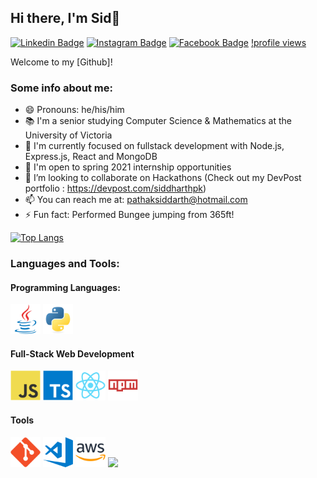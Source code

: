 ## Hi there, I'm Sid👋

[![Linkedin Badge](https://img.shields.io/badge/Siddharth%20Pathak-0e76a8?style=flat-square&logo=Linkedin&logoColor=white)](https://linkedin.com/in//siddharthanilpathak/)
[![Instagram Badge](https://img.shields.io/badge/@siddharth_pk-e4405f?style=flat-square&logo=Instagram&logoColor=white)](https://instagram.com/siddharth_pk/)
[![Facebook Badge](https://img.shields.io/badge/@siddharthpathak97-3b5998?style=flat-square&logo=Facebook&logoColor=white)](https://www.facebook.com/siddharthpathak97/)
[!profile views](https://komarev.com/ghpvc/?username=siddharthpk&style=flat-square&color=blue)

Welcome to my [Github]!

### Some info about me:
- 😄 Pronouns: he/his/him
- 📚 I'm a senior studying Computer Science & Mathematics at the University of Victoria
- 🚀 I'm currently focused on fullstack development with Node.js, Express.js, React and MongoDB
- 🏢 I'm open to spring 2021 internship opportunities
- 👯 I’m looking to collaborate on Hackathons (Check out my DevPost portfolio : https://devpost.com/siddharthpk)
- 📫 You can reach me at: [pathaksiddarth@hotmail.com](mailto:pathaksiddarth@hotmail.com)
- ⚡ Fun fact: Performed Bungee jumping from 365ft!



[![Top Langs](https://github-readme-stats.vercel.app/api/top-langs/?username=siddharthpk)](https://github.com/anuraghazra/github-readme-stats)

### Languages and Tools:

#### Programming Languages:

<code><img height="48" src="https://raw.githubusercontent.com/devicons/devicon/master/icons/java/java-original.svg"></code>
<code><img height="48" src="https://raw.githubusercontent.com/devicons/devicon/master/icons/python/python-original.svg"></code>

#### Full-Stack Web Development

<code><img height="48" src="https://raw.githubusercontent.com/devicons/devicon/master/icons/javascript/javascript-original.svg" /></code>
<code><img height="48" src="https://raw.githubusercontent.com/devicons/devicon/master/icons/typescript/typescript-original.svg"></code>
<code><img height="48" src="https://raw.githubusercontent.com/devicons/devicon/master/icons/react/react-original.svg"></code>
<code><img height="48" src="https://raw.githubusercontent.com/devicons/devicon/master/icons/npm/npm-original-wordmark.svg"></code>


#### Tools

<code><img height="48" src="https://raw.githubusercontent.com/devicons/devicon/master/icons/git/git-original.svg"></code>
<code><img height="48" src="https://raw.githubusercontent.com/github/explore/80688e429a7d4ef2fca1e82350fe8e3517d3494d/topics/visual-studio-code/visual-studio-code.png"></code>
<code><img height="48" src="https://raw.githubusercontent.com/devicons/devicon/master/icons/amazonwebservices/amazonwebservices-original.svg"></code>
<code><img height="48" src="https://www.vectorlogo.zone/logos/microsoft_azure/microsoft_azure-icon.svg"></code>

<br />
